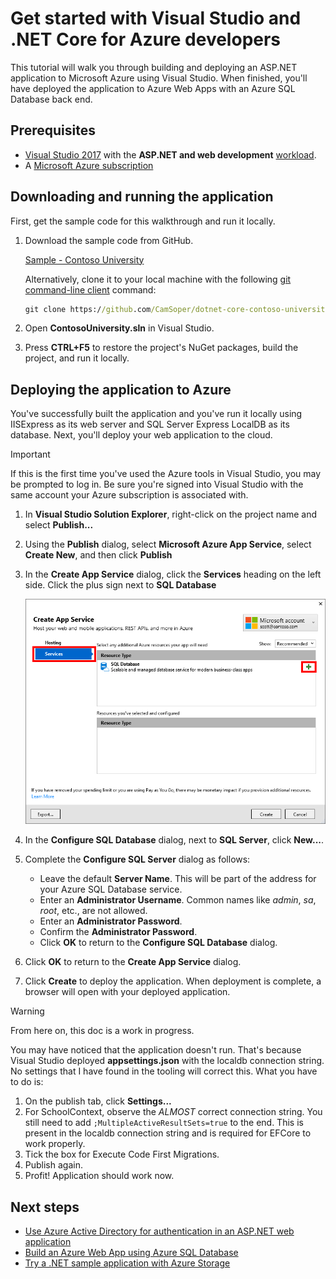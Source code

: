 

# Get started with Visual Studio and .NET Core for Azure developers

This tutorial will walk you through building and deploying an ASP.NET application to Microsoft Azure using Visual Studio.  When finished, you'll have deployed the application to Azure Web Apps with an Azure SQL Database back end.

## Prerequisites

* [Visual Studio 2017](https://www.visualstudio.com/downloads/) with the **ASP.NET and web development** [workload](/visualstudio/install/modify-visual-studio).   
* A [Microsoft Azure subscription](https://azure.microsoft.com/free/)


## Downloading and running the application

First, get the sample code for this walkthrough and run it locally.

1. Download the sample code from GitHub.
    
    [Sample - Contoso University](https://github.com/CamSoper/dotnet-core-contoso-university/)
    
    Alternatively, clone it to your local machine with the following [git command-line client](https://git-scm.com/) command:

    ```cmd
    git clone https://github.com/CamSoper/dotnet-core-contoso-university/
    ```

2. Open **ContosoUniversity.sln** in Visual Studio.

3. Press **CTRL+F5** to restore the project's NuGet packages, build the project, and run it locally.

## Deploying the application to Azure

You've successfully built the application and you've run it locally using IISExpress as its web server and SQL Server Express LocalDB as its database.  Next, you'll deploy your web application to the cloud.

> [!IMPORTANT]
> If this is the first time you've used the Azure tools in Visual Studio, you may be prompted to log in.  Be sure you're signed into Visual Studio with the same account your Azure subscription is associated with.

1. In **Visual Studio Solution Explorer**, right-click on the project name and select **Publish...**

2. Using the **Publish** dialog, select **Microsoft Azure App Service**, select **Create New**, and then click **Publish**

3. In the **Create App Service** dialog, click the **Services** heading on the left side.  Click the plus sign next to **SQL Database**

    ![Adding the SQL Database](media/getting-started-framework/add-sql.png)

4. In the **Configure SQL Database** dialog, next to **SQL Server**, click **New...**.

5. Complete the **Configure SQL Server** dialog as follows:

    * Leave the default **Server Name**.  This will be part of the address for your Azure SQL Database service.
    * Enter an **Administrator Username**.  Common names like *admin*, *sa*, *root*, etc., are not allowed.
    * Enter an **Administrator Password**.
    * Confirm the **Administrator Password**.
    * Click **OK** to return to the **Configure SQL Database** dialog.

6. Click **OK** to return to the **Create App Service** dialog.    

7. Click **Create** to deploy the application.  When deployment is complete, a browser will open with your deployed application.

> [!Warning]
> From here on, this doc is a work in progress.

You may have noticed that the application doesn't run.  That's because Visual Studio deployed **appsettings.json** with the localdb connection string.  No settings that I have found in the tooling will correct this.  What you have to do is:

1. On the publish tab, click **Settings...**
2. For SchoolContext, observe the *ALMOST* correct connection string.  You still need to add `;MultipleActiveResultSets=true` to the end.  This is present in the localdb connection string and is required for EFCore to work properly.
3. Tick the box for Execute Code First Migrations.
4. Publish again.
5. Profit!  Application should work now.


## Next steps

* [Use Azure Active Directory for authentication in an ASP.NET web application](/azure/active-directory/develop/active-directory-devquickstarts-webapp-dotnet)
* [Build an Azure Web App using Azure SQL Database](/azure/app-service-web/web-sites-dotnet-get-started)
* [Try a .NET sample application with Azure Storage](/azure/storage/storage-samples-dotnet)
